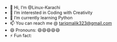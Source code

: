 - 👋 Hi, I’m @Linux-Karachi
- 👀 I’m interested in Coding with Creativity 
- 🌱 I’m currently learning Python
- 📫 You can reach me @ tariqmalik323@gmail.com
- 😄 Pronouns: 😄😄😄😄😄
- ⚡ Fun fact: 

<!---
Linux-Karachi/Linux-Karachi is a ✨ special ✨ repository because its `README.md` (this file) appears on your GitHub profile.
You can click the Preview link to take a look at your changes.
--->
